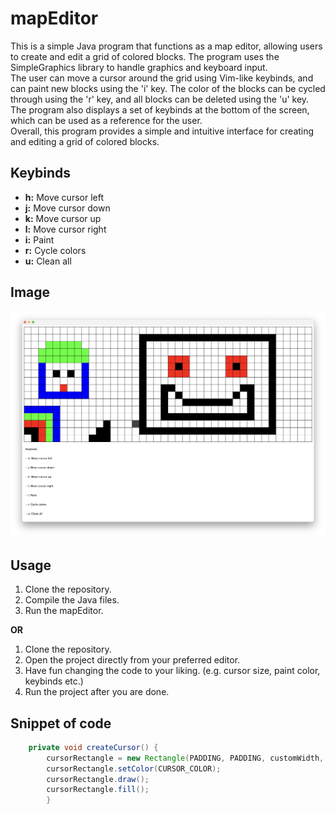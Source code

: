 # mapEditor

This is a simple Java program that functions as a map editor, allowing users to create and edit a grid of colored blocks. The program uses the SimpleGraphics library to handle graphics and keyboard input.
<br>
The user can move a cursor around the grid using Vim-like keybinds, and can paint new blocks using the 'i' key. The color of the blocks can be cycled through using the 'r' key, and all blocks can be deleted using the 'u' key.
<br>
The program also displays a set of keybinds at the bottom of the screen, which can be used as a reference for the user.
<br>
Overall, this program provides a simple and intuitive interface for creating and editing a grid of colored blocks.

## Keybinds 

- **h:** Move cursor left
- **j:** Move cursor down
- **k:** Move cursor up
- **l:** Move cursor right
- **i:** Paint
- **r:** Cycle colors
- **u:** Clean all 

## Image

![Screenshot](resources/screenshot.png)

## Usage

1. Clone the repository.
2. Compile the Java files.
3. Run the mapEditor.

**OR**

1. Clone the repository.
2. Open the project directly from your preferred editor.
3. Have fun changing the code to your liking. (e.g. cursor size, paint color, keybinds etc.)
4. Run the project after you are done.

## Snippet of code

```java
    private void createCursor() {
        cursorRectangle = new Rectangle(PADDING, PADDING, customWidth, customHeight);
        cursorRectangle.setColor(CURSOR_COLOR);
        cursorRectangle.draw();
        cursorRectangle.fill();
        }
```
